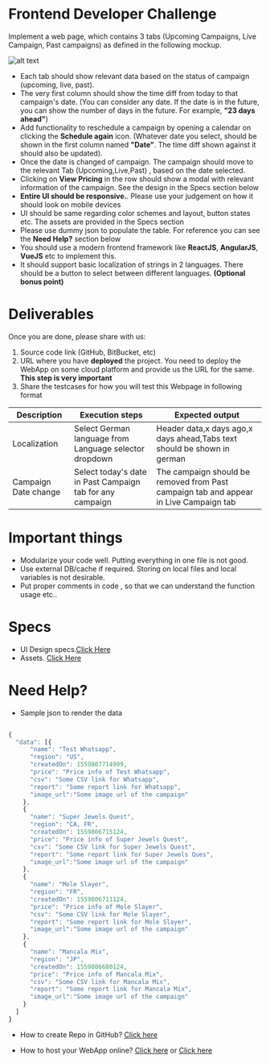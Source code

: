 # Frontend Developer Challenge 

Implement a web page, which contains 3 tabs (Upcoming Campaigns, Live Campaign, Past campaigns) as defined in
the following mockup.

![alt text](http://cdn3.bluestacks.com/Interviews/Front-end/Dashboard%402x.png "Mockup")

* Each tab should show relevant data based on the status of campaign (upcoming, live, past).
* The very first column should show the time diff from today to that campaign's date. (You can consider
any date. If the date is in the future, you can show the number of days in the future. For example, **"23
days ahead"**)
* Add functionality to reschedule a campaign by opening a calendar on clicking the **Schedule again** icon. (Whatever date you select, should be shown in the first column named **"Date"**. The time diff shown against it should also be updated).
* Once the date is changed of campaign. The campaign should move to the relevant Tab (Upcoming,Live,Past) , based on the date selected.
* Clicking on **View Pricing**  in the row should show a modal with relevant information of the campaign. See the design in the Specs section below 
* **Entire UI should be responsive.**. Please use your judgement on how it should look on mobile devices
* UI should be same regarding color schemes and layout, button states etc. The assets are provided in the Specs section
* Please use dummy json to populate the table. For reference you can see the **Need Help?** section below
* You should use a modern frontend framework like **ReactJS**, **AngularJS**, **VueJS** etc to
implement this.
* It should support basic localization of strings in 2 languages. There should be a button to select between different languages. **(Optional bonus point)**

# Deliverables

Once you are done, please share with us:
1. Source code link (GitHub, BitBucket, etc)
2. URL where you have **deployed** the project. You need to deploy the WebApp on some cloud platform and provide us the URL for the same. **This step is very important** 
3. Share the testcases for how you will test this Webpage in following format

|Description | Execution steps | Expected output|
|--- | --- | ---|
|Localization |Select German language from Language selector dropdown | Header data,x days ago,x days ahead,Tabs text should be shown in german|
|Campaign Date change | Select today's date in Past Campaign tab for any campaign | The campaign should be removed from Past campaign tab and appear in Live Campaign tab| 

# Important things

* Modularize your code well. Putting everything in one file is not good.
* Use external DB/cache if required. Storing on local files and local variables is not desirable.
* Put proper comments in code , so that we can understand the function usage etc..

# Specs

* UI Design specs.[Click Here](https://www.figma.com/file/RVDVlcKRF1gRGX7jUiu820/Front-End?node-id=0%3A1)
* Assets. [Click Here](http://cdn3.bluestacks.com/Interviews/Front-end/Front-End.zip) 

# Need Help?

* Sample json to render the data

```javascript

{
  "data": [{
      "name": "Test Whatsapp",
      "region": "US",
      "createdOn": 1559807714999,
      "price": "Price info of Test Whatsapp",
      "csv": "Some CSV link for Whatsapp",
      "report": "Some report link for Whatsapp",
      "image_url":"Some image url of the campaign" 
    },
    {
      "name": "Super Jewels Quest",
      "region": "CA, FR",
      "createdOn": 1559806715124,
      "price": "Price info of Super Jewels Quest",
      "csv": "Some CSV link for Super Jewels Quest",
      "report": "Some report link for Super Jewels Ques",
      "image_url":"Some image url of the campaign"
    },
    {
      "name": "Mole Slayer",
      "region": "FR",
      "createdOn": 1559806711124,
      "price": "Price info of Mole Slayer",
      "csv": "Some CSV link for Mole Slayer",
      "report": "Some report link for Mole Slayer",
      "image_url":"Some image url of the campaign"
    },
    {
      "name": "Mancala Mix",
      "region": "JP",
      "createdOn": 1559806680124,
      "price": "Price info of Mancala Mix",
      "csv": "Some CSV link for Mancala Mix",
      "report": "Some report link for Mancala Mix",
      "image_url":"Some image url of the campaign"
    }
  ]
}
```
* How to create Repo in GitHub? [Click here](https://guides.github.com/activities/hello-world/) 

* How to host your WebApp online? [Click here](https://gist.github.com/TylerFisher/6127328) or [Click here](https://pages.github.com/)

